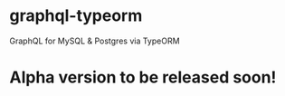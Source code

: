 # graphql-typeorm
GraphQL for MySQL &amp; Postgres via TypeORM

# Alpha version to be released soon!
